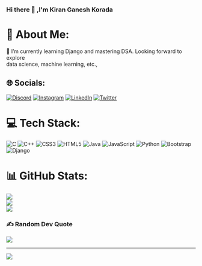 ### Hi there 👋 ,I'm Kiran Ganesh Korada

# 💫 About Me:
🌱 I’m currently learning Django and mastering DSA. Looking forward to explore<br>data science, machine learning, etc.,


## 🌐 Socials:
[![Discord](https://img.shields.io/badge/Discord-%237289DA.svg?logo=discord&logoColor=white)](https://discord.gg/KiranGanesh#1032) [![Instagram](https://img.shields.io/badge/Instagram-%23E4405F.svg?logo=Instagram&logoColor=white)](https://instagram.com/kiran_ganesh_korada) [![LinkedIn](https://img.shields.io/badge/LinkedIn-%230077B5.svg?logo=linkedin&logoColor=white)](https://linkedin.com/in/kiran-ganesh-korada-307408260) [![Twitter](https://img.shields.io/badge/Twitter-%231DA1F2.svg?logo=Twitter&logoColor=white)](https://twitter.com/KiranGanesh2004) 

# 💻 Tech Stack:
![C](https://img.shields.io/badge/c-%2300599C.svg?style=flat&logo=c&logoColor=white) ![C++](https://img.shields.io/badge/c++-%2300599C.svg?style=flat&logo=c%2B%2B&logoColor=white) ![CSS3](https://img.shields.io/badge/css3-%231572B6.svg?style=flat&logo=css3&logoColor=white) ![HTML5](https://img.shields.io/badge/html5-%23E34F26.svg?style=flat&logo=html5&logoColor=white) ![Java](https://img.shields.io/badge/java-%23ED8B00.svg?style=flat&logo=java&logoColor=white) ![JavaScript](https://img.shields.io/badge/javascript-%23323330.svg?style=flat&logo=javascript&logoColor=%23F7DF1E) ![Python](https://img.shields.io/badge/python-3670A0?style=flat&logo=python&logoColor=ffdd54) ![Bootstrap](https://img.shields.io/badge/bootstrap-%23563D7C.svg?style=flat&logo=bootstrap&logoColor=white) ![Django](https://img.shields.io/badge/django-%23092E20.svg?style=flat&logo=django&logoColor=white)
# 📊 GitHub Stats:
![](https://github-readme-stats.vercel.app/api?username=KiranGaneshKorada&theme=default&hide_border=false&include_all_commits=true&count_private=true)<br/>
![](https://github-readme-streak-stats.herokuapp.com/?user=KiranGaneshKorada&theme=default&hide_border=false)<br/>
![](https://github-readme-stats.vercel.app/api/top-langs/?username=KiranGaneshKorada&theme=default&hide_border=false&include_all_commits=true&count_private=true&layout=compact)

### ✍️ Random Dev Quote
![](https://quotes-github-readme.vercel.app/api?type=horizontal&theme=tokyonight)

---
[![](https://visitcount.itsvg.in/api?id=KiranGaneshKorada&icon=0&color=0)](https://visitcount.itsvg.in)

<!-- Proudly created with GPRM ( https://gprm.itsvg.in ) -->
